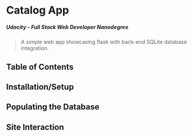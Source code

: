 # Catalog App

##### *Udacity - Full Stack Web Developer Nanodegree*

> A simple web app showcasing flask with back-end SQLite database integration.

## Table of Contents


## Installation/Setup


## Populating the Database


## Site Interaction